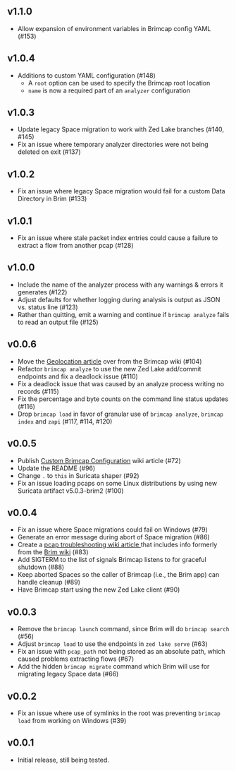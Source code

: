 ## v1.1.0
* Allow expansion of environment variables in Brimcap config YAML (#153)

## v1.0.4
* Additions to custom YAML configuration (#148)
   * A `root` option can be used to specify the Brimcap root location
   * `name` is now a required part of an `analyzer` configuration

## v1.0.3
* Update legacy Space migration to work with Zed Lake branches (#140, #145)
* Fix an issue where temporary analyzer directories were not being deleted on exit (#137)

## v1.0.2
* Fix an issue where legacy Space migration would fail for a custom Data Directory in Brim (#133)

## v1.0.1
* Fix an issue where stale packet index entries could cause a failure to extract a flow from another pcap (#128)

## v1.0.0
* Include the name of the analyzer process with any warnings & errors it generates (#122)
* Adjust defaults for whether logging during analysis is output as JSON vs. status line (#123)
* Rather than quitting, emit a warning and continue if `brimcap analyze` fails to read an output file (#125)

## v0.0.6
* Move the [Geolocation article](https://github.com/brimdata/brimcap/wiki/Geolocation) over from the Brimcap wiki (#104)
* Refactor `brimcap analyze` to use the new Zed Lake add/commit endpoints and fix a deadlock issue (#110)
* Fix a deadlock issue that was caused by an analyze process writing no records (#115)
* Fix the percentage and byte counts on the command line status updates (#116)
* Drop `brimcap load` in favor of granular use of `brimcap analyze`, `brimcap index` and `zapi` (#117, #114, #120)

## v0.0.5
* Publish [Custom Brimcap Configuration](https://github.com/brimdata/brimcap/wiki/Custom-Brimcap-Config) wiki article (#72)
* Update the README (#96)
* Change `.` to `this` in Suricata shaper (#92)
* Fix an issue loading pcaps on some Linux distributions by using new Suricata artifact v5.0.3-brim2 (#100)

## v0.0.4
* Fix an issue where Space migrations could fail on Windows (#79)
* Generate an error message during abort of Space migration (#86)
* Create a [pcap troubleshooting wiki article ](https://github.com/brimdata/brimcap/wiki/Troubleshooting#ive-clicked-to-open-a-packet-capture-in-brim-but-it-failed-to-open) that includes info formerly from the [Brim wiki](https://github.com/brimdata/brim/wiki) (#83)
* Add SIGTERM to the list of signals Brimcap listens to for graceful shutdown (#88)
* Keep aborted Spaces so the caller of Brimcap (i.e., the Brim app) can handle cleanup (#89)
* Have Brimcap start using the new Zed Lake client (#90)

## v0.0.3

* Remove the `brimcap launch` command, since Brim will do `brimcap search` (#56)
* Adjust `brimcap load` to use the endpoints in `zed lake serve` (#63)
* Fix an issue with `pcap_path` not being stored as an absolute path, which caused problems extracting flows (#67)
* Add the hidden `brimcap migrate` command which Brim will use for migrating legacy Space data (#66)

## v0.0.2

* Fix an issue where use of symlinks in the root was preventing `brimcap load` from working on Windows (#39)

## v0.0.1

* Initial release, still being tested.
